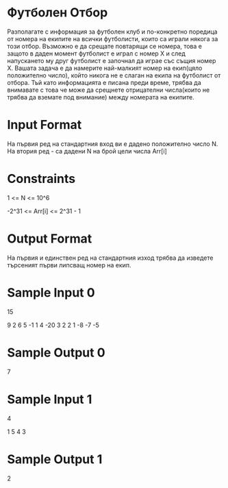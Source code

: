# Футболен Отбор

Разполагате с информация за футболен клуб и по-конкретно поредица от номера на екипите на всички футболисти, които са играли някога за този отбор. Възможно е да срещате повтарящи се номера, това е защото в даден момент футболист е играл с номер Х и след напускането му друг футболист е започнал да играе със същия номер Х. Вашата задача е да намерите най-малкият номер на екип(цяло положително число), който никога не е слаган на екипа на футболист от отбора. Тъй като информацията е писана преди време, трябва да внимавате с това че може да срещнете отрицателни числа(които не трябва да вземате под внимание) между номерата на екипите.

# Input Format 
На първия ред на стандартния вход ви е дадено положително число N. На втория ред - са дадени N на брой цели числа Arr[i]

# Constraints
1 <= N <= 10^6

-2^31 <= Arr[i] <= 2^31 - 1

# Output Format

На първия и единствен ред на стандартния изход трябва да изведете търсеният първи липсващ номер на екип.

# Sample Input 0
15

9 2 6 5 -1 1 4 -20 3 2 2 1 -8 -7 -5

# Sample Output 0
7

# Sample Input 1
4

1 5 4 3

# Sample Output 1
2
